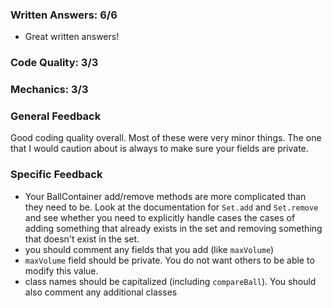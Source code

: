 ### Written Answers: 6/6
- Great written answers!
### Code Quality: 3/3

### Mechanics: 3/3

### General Feedback
Good coding quality overall. Most of these were very minor things. The one that I would caution about is always to make sure your fields are private.
### Specific Feedback
- Your BallContainer add/remove methods are more complicated than they need to be.
Look at the documentation for `Set.add` and `Set.remove` and see whether you
need to explicitly handle cases the cases of adding something that already
exists in the set and removing something that doesn't exist in the set.
- you should comment any fields that you add (like `maxVolume`)
- `maxVolume` field should be private. You do not want others to be able to modify this value.
- class names should be capitalized (including `compareBall`). You should also comment any additional classes
